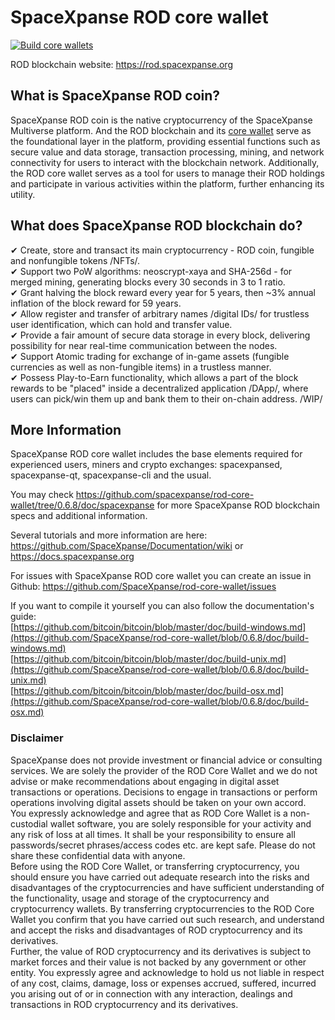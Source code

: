 # SpaceXpanse ROD core wallet
[![Build core wallets](https://github.com/SpaceXpanse/rod-core-wallet/actions/workflows/build-ubuntu20-macos11.yml/badge.svg)](https://github.com/SpaceXpanse/rod-core-wallet/actions/workflows/build-ubuntu20-macos11.yml)

ROD blockchain website: https://rod.spacexpanse.org

## What is SpaceXpanse ROD coin?
SpaceXpanse ROD coin is the native cryptocurrency of the SpaceXpanse Multiverse platform. And the ROD blockchain and its [core wallet](http://https://github.com/SpaceXpanse/rod-core-wallet "ROD core wollet") serve as the foundational layer in the platform, providing essential functions such as secure value and data storage, transaction processing, mining, and network connectivity for users to interact with the blockchain network. Additionally, the ROD core wallet serves as a tool for users to manage their ROD holdings and participate in various activities within the platform, further enhancing its utility.  


## What does SpaceXpanse ROD blockchain do?

✔ Create, store and transact its main cryptocurrency - ROD coin, fungible and nonfungible tokens /NFTs/.  
✔ Support two PoW algorithms: neoscrypt-xaya and SHA-256d - for merged mining, generating blocks every 30 seconds in 3 to 1 ratio.  
✔ Grant halving the block reward every year for 5 years, then ~3% annual inflation of the block reward for 59 years.  
✔ Allow register and transfer of arbitrary names /digital IDs/ for trustless user identification, which can hold and transfer value.  
✔ Provide a fair amount of secure data storage in every block, delivering possibility for near real-time communication between the nodes.  
✔ Support Atomic trading for exchange of in-game assets (fungible currencies as well as non-fungible items) in a trustless manner.  
✔ Possess Play-to-Earn functionality, which allows a part of the block rewards to be "placed" inside a decentralized application /DApp/, where users can pick/win them up and bank them to their on-chain address. /WIP/  

More Information
----------------

SpaceXpanse ROD core wallet includes the base elements required for experienced users, miners and crypto exchanges: spacexpansed, spacexpanse-qt, spacexpanse-cli and the usual.

You may check https://github.com/spacexpanse/rod-core-wallet/tree/0.6.8/doc/spacexpanse for more SpaceXpanse ROD blockchain specs and additional information.

Several tutorials and more information are here:
https://github.com/SpaceXpanse/Documentation/wiki or https://docs.spacexpanse.org

For issues with SpaceXpanse ROD core wallet you can create an issue in Github: https://github.com/SpaceXpanse/rod-core-wallet/issues

If you want to compile it yourself you can also follow the documentation's guide:  
[https://github.com/bitcoin/bitcoin/blob/master/doc/build-windows.md](https://github.com/SpaceXpanse/rod-core-wallet/blob/0.6.8/doc/build-windows.md)   
[https://github.com/bitcoin/bitcoin/blob/master/doc/build-unix.md](https://github.com/SpaceXpanse/rod-core-wallet/blob/0.6.8/doc/build-unix.md)  
[https://github.com/bitcoin/bitcoin/blob/master/doc/build-osx.md](https://github.com/SpaceXpanse/rod-core-wallet/blob/0.6.8/doc/build-osx.md) 

### Disclaimer

SpaceXpanse does not provide investment or financial advice or consulting services. We are solely the provider of the ROD Core Wallet and we do not advise or make recommendations about engaging in digital asset transactions or operations. Decisions to engage in transactions or perform operations involving digital assets should be taken on your own accord.  
You expressly acknowledge and agree that as ROD Core Wallet is a non-custodial wallet software, you are solely responsible for your activity and any risk of loss at all times. It shall be your responsibility to ensure all passwords/secret phrases/access codes etc. are kept safe. Please do not share these confidential data with anyone.    
Before using the ROD Core Wallet, or transferring cryptocurrency, you should ensure you have carried out adequate research into the risks and disadvantages of the cryptocurrencies and have sufficient understanding of the functionality, usage and storage of the cryptocurrency and cryptocurrency wallets. By transferring cryptocurrencies to the ROD Core Wallet you confirm that you have carried out such research, and understand and accept the risks and disadvantages of ROD cryptocurrency and its derivatives.  
Further, the value of ROD cryptocurrency and its derivatives is subject to market forces and their value is not backed by any government or other entity. You expressly agree and acknowledge to hold us not liable in respect of any cost, claims, damage, loss or expenses accrued, suffered, incurred you arising out of or in connection with any interaction, dealings and transactions in ROD cryptocurrency and its derivatives.
